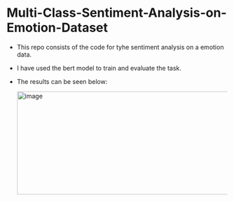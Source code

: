 # Multi-Class-Sentiment-Analysis-on-Emotion-Dataset

* This repo consists of the code for tyhe sentiment analysis on a emotion data.
* I have used the bert model to train and evaluate the task.
* The results can be seen below:
  
    <img width="583" height="236" alt="image" src="https://github.com/user-attachments/assets/0306c3a7-4c18-4a13-8220-972dc64f9f6a" />

